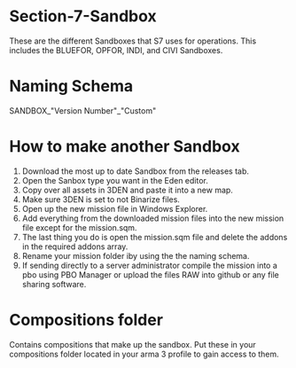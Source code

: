 # Section-7-Sandbox
These are the different Sandboxes that S7 uses for operations. This includes the BLUEFOR, OPFOR, INDI, and CIVI Sandboxes.

# Naming Schema
  SANDBOX_"Version Number"_"Custom"
 
# How to make another Sandbox
  1. Download the most up to date Sandbox from the releases tab.
  2. Open the Sanbox type you want in the Eden editor.
  3. Copy over all assets in 3DEN and paste it into a new map.
  4. Make sure 3DEN is set to not Binarize files.
  5. Open up the new mission file in Windows Explorer.
  6. Add everything from the downloaded mission files into the new mission file except for the mission.sqm.
  7. The last thing you do is open the mission.sqm file and delete the addons in the required addons array.
  8. Rename your mission folder iby using the the naming schema.
  9. If sending directly to a server administrator compile the mission into a pbo using PBO Manager or upload the files RAW into github or any file sharing software.

# Compositions folder
Contains compositions that make up the sandbox. Put these in your compositions folder located in your arma 3 profile to gain access to them.